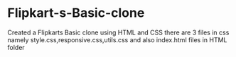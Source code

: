 # Flipkart-s-Basic-clone
Created a Flipkarts Basic clone using HTML and CSS
there are 3 files in css namely style.css,responsive.css,utils.css
and also index.html files in HTML folder
